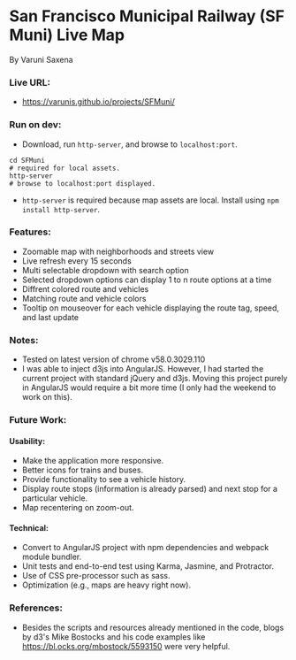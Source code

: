 # San Francisco Municipal Railway (SF Muni) Live Map
By Varuni Saxena

### Live URL: 
* https://varunis.github.io/projects/SFMuni/

### Run on dev:
* Download, run `http-server`, and browse to `localhost:port`.
```git clone https://varunis.github.io/projects/SFMuni/ .
cd SFMuni
# required for local assets.
http-server
# browse to localhost:port displayed.
```
* `http-server` is required because map assets are local. Install using `npm install http-server`.

### Features:
* Zoomable map with neighborhoods and streets view
* Live refresh every 15 seconds
* Multi selectable dropdown with search option
* Selected dropdown options can display 1 to n route options at a time
* Diffrent colored route and vehicles
* Matching route and vehicle colors
* Tooltip on mouseover for each vehicle displaying the route tag, speed, and last update

### Notes:
* Tested on latest version of chrome v58.0.3029.110
* I was able to inject d3js into AngularJS. However, I had started the current project with standard jQuery and d3js. Moving this project purely in AngularJS would require a bit more time (I only had the weekend to work on this).

### Future Work:
#### Usability:
* Make the application more responsive.
* Better icons for trains and buses.
* Provide functionality to see a vehicle history.
* Display route stops (information is already parsed) and next stop for a particular vehicle.
* Map recentering on zoom-out.

#### Technical:
* Convert to AngularJS project with npm dependencies and webpack module bundler.
* Unit tests and end-to-end test using Karma, Jasmine, and Protractor.
* Use of CSS pre-processor such as sass.
* Optimization (e.g., maps are heavy right now).

### References:
* Besides the scripts and resources already mentioned in the code, blogs by d3's Mike Bostocks and his code examples like https://bl.ocks.org/mbostock/5593150 were very helpful.